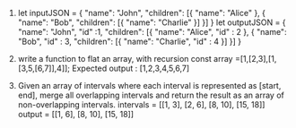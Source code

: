 
 
1. let inputJSON = { "name": "John", "children": [{ "name": "Alice" }, { "name": "Bob", "children": [{ "name": "Charlie" }] }] }
let outputJSON = { "name": "John", "id" :1, "children": [{ "name": "Alice", "id" : 2 }, { "name": "Bob",  "id" : 3, "children": [{ "name": "Charlie", "id" : 4 }] }] }

2.  write a function to flat an array, with recursion 
const array =[1,[2,3],[1,[3,5,[6,7]],4]];
Expected output : [1,2,3,4,5,6,7]
 
 
3. Given an array of intervals where each interval is represented as [start, end], merge all overlapping intervals and return the result as an array of non-overlapping intervals.
intervals = [[1, 3], [2, 6], [8, 10], [15, 18]]
output = [[1, 6], [8, 10], [15, 18]]
